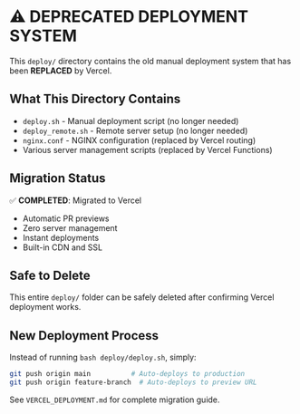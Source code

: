 # ⚠️ DEPRECATED DEPLOYMENT SYSTEM

This `deploy/` directory contains the old manual deployment system that has been **REPLACED** by Vercel.

## What This Directory Contains

- `deploy.sh` - Manual deployment script (no longer needed)
- `deploy_remote.sh` - Remote server setup (no longer needed)
- `nginx.conf` - NGINX configuration (replaced by Vercel routing)
- Various server management scripts (replaced by Vercel Functions)

## Migration Status

✅ **COMPLETED**: Migrated to Vercel
- Automatic PR previews
- Zero server management  
- Instant deployments
- Built-in CDN and SSL

## Safe to Delete

This entire `deploy/` folder can be safely deleted after confirming Vercel deployment works.

## New Deployment Process

Instead of running `bash deploy/deploy.sh`, simply:
```bash
git push origin main          # Auto-deploys to production
git push origin feature-branch  # Auto-deploys to preview URL
```

See `VERCEL_DEPLOYMENT.md` for complete migration guide.

